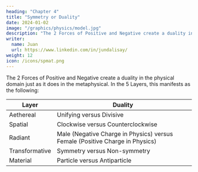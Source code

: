 ```yaml
---
heading: "Chapter 4"
title: "Symmetry or Duality"
date: 2024-01-02
image: "/graphics/physics/model.jpg"
description: "The 2 Forces of Positive and Negative create a duality in the physical domain"
writer:
  name: Juan
  url: https://www.linkedin.com/in/jundalisay/
weight: 12
icon: /icons/spmat.png
---
```



The 2 Forces of Positive and Negative create a duality in the physical domain just as it does in the metaphysical. In the 5 Layers, this manifests as the following:

Layer | Duality 
--- | ---
Aethereal | Unifying versus Divisive
Spatial | Clockwise versus Counterclockwise
Radiant | Male (Negative Charge in Physics) versus Female (Positive Charge in Physics)
Transformative | Symmetry versus Non-symmetry
Material | Particle versus Antiparticle

